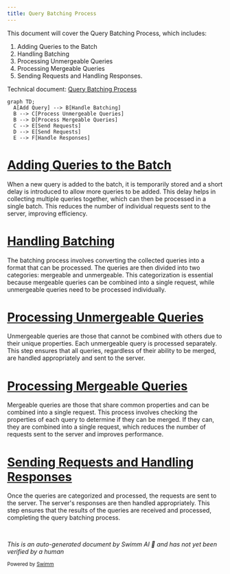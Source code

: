 ```yaml
---
title: Query Batching Process
---
```

This document will cover the Query Batching Process, which includes:

1. Adding Queries to the Batch
2. Handling Batching
3. Processing Unmergeable Queries
4. Processing Mergeable Queries
5. Sending Requests and Handling Responses.

Technical document: <SwmLink doc-title="Query Batching Process">[Query Batching Process](/.swm/query-batching-process.xw1vqty8.sw.md)</SwmLink>

```mermaid
graph TD;
  A[Add Query] --> B[Handle Batching]
  B --> C[Process Unmergeable Queries]
  B --> D[Process Mergeable Queries]
  C --> E[Send Requests]
  D --> E[Send Requests]
  E --> F[Handle Responses]
```

# [Adding Queries to the Batch](https://app.swimm.io/repos/Z2l0aHViJTNBJTNBc2VudHJ5LWRlbW8tMSUzQSUzQVN3aW1tLURlbW8=/docs/xw1vqty8#genericquerybatcher)

When a new query is added to the batch, it is temporarily stored and a short delay is introduced to allow more queries to be added. This delay helps in collecting multiple queries together, which can then be processed in a single batch. This reduces the number of individual requests sent to the server, improving efficiency.

# [Handling Batching](https://app.swimm.io/repos/Z2l0aHViJTNBJTNBc2VudHJ5LWRlbW8tMSUzQSUzQVN3aW1tLURlbW8=/docs/xw1vqty8#handlebatching)

The batching process involves converting the collected queries into a format that can be processed. The queries are then divided into two categories: mergeable and unmergeable. This categorization is essential because mergeable queries can be combined into a single request, while unmergeable queries need to be processed individually.

# [Processing Unmergeable Queries](https://app.swimm.io/repos/Z2l0aHViJTNBJTNBc2VudHJ5LWRlbW8tMSUzQSUzQVN3aW1tLURlbW8=/docs/xw1vqty8#_handleunmergeablequeries)

Unmergeable queries are those that cannot be combined with others due to their unique properties. Each unmergeable query is processed separately. This step ensures that all queries, regardless of their ability to be merged, are handled appropriately and sent to the server.

# [Processing Mergeable Queries](https://app.swimm.io/repos/Z2l0aHViJTNBJTNBc2VudHJ5LWRlbW8tMSUzQSUzQVN3aW1tLURlbW8=/docs/xw1vqty8#handling-mergeable-queries)

Mergeable queries are those that share common properties and can be combined into a single request. This process involves checking the properties of each query to determine if they can be merged. If they can, they are combined into a single request, which reduces the number of requests sent to the server and improves performance.

# [Sending Requests and Handling Responses](https://app.swimm.io/repos/Z2l0aHViJTNBJTNBc2VudHJ5LWRlbW8tMSUzQSUzQVN3aW1tLURlbW8=/docs/xw1vqty8#sending-requests)

Once the queries are categorized and processed, the requests are sent to the server. The server's responses are then handled appropriately. This step ensures that the results of the queries are received and processed, completing the query batching process.

&nbsp;

*This is an auto-generated document by Swimm AI 🌊 and has not yet been verified by a human*

<SwmMeta version="3.0.0" repo-id="Z2l0aHViJTNBJTNBc2VudHJ5LWRlbW8tMSUzQSUzQVN3aW1tLURlbW8=" repo-name="sentry-demo-1" doc-type="product-flows"><sup>Powered by [Swimm](/)</sup></SwmMeta>
